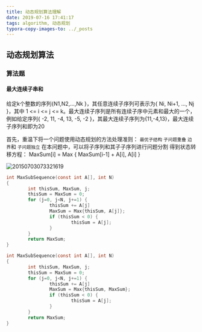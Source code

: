 ```yaml
---
title: 动态规划算法理解
date: 2019-07-16 17:41:17
tags: algorithm, 动态规划
typora-copy-images-to: ../_posts
---
```


## 动态规划算法



### 算法题
#### 最大连续子串和
给定k个整数的序列{N1,N2,...,Nk }，其任意连续子序列可表示为{ Ni, Ni+1, ..., Nj }，其中 1 <= i <= j <= k。最大连续子序列是所有连续子序中元素和最大的一个，例如给定序列{ -2, 11, -4, 13, -5, -2 }，其最大连续子序列为{11,-4,13}，最大连续子序列和即为20

首先，重温下将一个问题使用动态规划的方法处理准则：
`最优子结构`  `子问题重叠`  `边界`和 `子问题独立`
在本问题中，可以将子序列和其子子序列进行问题分割
得到状态转移方程：
MaxSum[i] = Max { MaxSum[i-1] + A[i], A[i] }

![20150703073321619](/Users/miaoliu/Desktop/20150703073321619.png)

```c
int MaxSubSequence(const int A[], int N) 
{
		int thisSum, MaxSum, j;
		thisSum = MaxSum = 0;
		for (j=0, j<N, j+=1) {
				thisSum += A[j]
				MaxSum = Max{thisSum, A[j]};
				if (thisSum < 0) {
						thisSum = A[j];
				}
		}
		return MaxSum;
}

int MaxSubSequence(const int A[], int N) 
{
		int thisSum, MaxSum, j;
		thisSum = MaxSum = 0;
		for (j=0, j<N, j+=1) {
				thisSum += A[j]
				MaxSum = Max{thisSum, MaxSum};
				if (thisSum < 0) {
						thisSum = A[j];
				}
		}
		return MaxSum;
}

```


